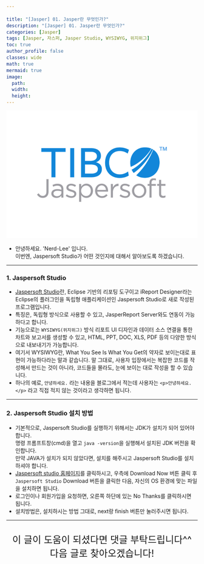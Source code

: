 ```yaml
---

title: "[Jasper] 01. Jasper란 무엇인가?"
description: "[Jasper] 01. Jasper란 무엇인가?"
categories: [Jasper]
tags: [Jasper, 자스퍼, Jasper Studio, WYSIWYG, 위지위그]
toc: true
author_profile: false
classes: wide
math: true
mermaid: true
image:
  path: 
  width: 
  height:
---
```


![](/assets/img/etc/jasper.jpg)

- 안녕하세요. 'Nerd-Lee' 입니다.<br>
이번엔, Jaspersoft Studio가 어떤 것인지에 대해서 알아보도록 하겠습니다.

---

### 1. Jaspersoft Studio

- [Jaspersoft Studio](https://community.jaspersoft.com/project/jaspersoft-studio)란, Eclipse 기반의 리포팅 도구이고 iReport Designer라는 Eclipse의 플러그인을 독립형 애플리케이션인 Jaspersoft Studio로 새로 작성된 프로그램입니다.<br>
- 특징은, 독립형 방식으로 사용할 수 있고, JasperReport Server와도 연동이 가능하다고 합니다.<br>
- 기능으로는 `WYSIWYG(위지위그)` 방식 리포트 UI 디자인과 데이터 소스 연결을 통한 차트와 보고서를 생성할 수 있고, HTML, PPT, DOC, XLS, PDF 등의 다양한 방식으로 내보내기가 가능합니다.<br>
- 여기서 WYSIWYG란, What You See Is What You Get의 약자로 보이는대로 표현이 가능하다라는 말과 같습니다. 말 그대로, 사용자 입장에서는 복잡한 코드를 작성해서 만드는 것이 아니라, 코드들을 몰라도, 눈에 보이는 대로 작성을 할 수 있습니다.<br>
- 하나의 예로, `안녕하세요.` 라는 내용을 블로그에서 적는데 사용자는 `<p>안녕하세요.</p>` 라고 직접 적지 않는 것이라고 생각하면 됩니다.

---

### 2. Jaspersoft Studio 설치 방법

- 기본적으로, Jaspersoft Studio를 실행하기 위해서는 JDK가 설치가 되어 있어야 합니다.<br>명령 프롬프트창(cmd)을 열고 `java -version`을 실행해서 설치된 JDK 버전을 확인합니다.<br>
만약 JAVA가 설치가 되지 않았다면, 설치를 해주시고 Jaspersoft Studio를 설치하셔야 합니다.<br>
- [Jaspersoft studio 홈페이지](http://community.jaspersoft.com/)를 클릭하시고, 우측에 Download Now 버튼 클릭 후<br>
`Jaspersoft Studio` Download 버튼을 클릭한 다음, 자신의 OS 환경에 맞는 파일을 설치하면 됩니다.<br>
- 로그인이나 회원가입을 요청하면, 오른쪽 하단에 있는 No Thanks를 클릭하시면 됩니다.<br>
- 설치방법은, 설치하시는 방법 그대로, next랑 finish 버튼만 눌러주시면 됩니다.

---

<br>

<div style="font-size:25px; text-align:center">
이 글이 도움이 되셨다면 댓글 부탁드립니다^^<br>
다음 글로 찾아오겠습니다!

</div>
